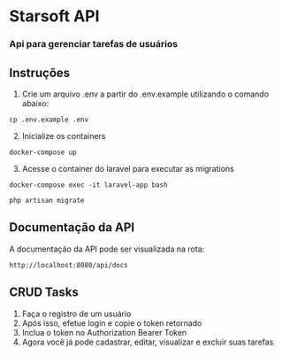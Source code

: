 # Starsoft API
### Api para gerenciar tarefas de usuários

## Instruções
1. Crie um arquivo .env a partir do .env.example utilizando o comando abaixo:

``cp .env.example .env``

2. Inicialize os containers

``docker-compose up``

3. Acesse o container do laravel para executar as migrations

``docker-compose exec -it laravel-app bash``

``php artisan migrate``

## Documentação da API
A documentação da API pode ser visualizada na rota:

``http://localhost:8080/api/docs``

## **CRUD Tasks**
1. Faça o registro de um usuário
2. Após isso, efetue login e copie o token retornado
3. Inclua o token no Authorization Bearer Token
4. Agora você já pode cadastrar, editar, visualizar e excluir suas tarefas